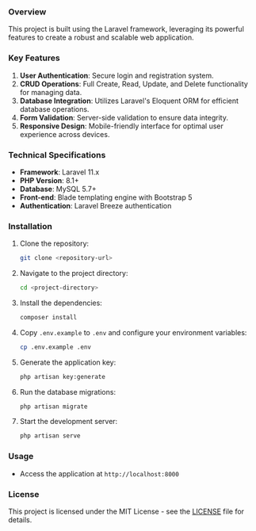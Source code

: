 
### Overview
This project is built using the Laravel framework, leveraging its powerful features to create a robust and scalable web application.

### Key Features
1. **User Authentication**: Secure login and registration system.
2. **CRUD Operations**: Full Create, Read, Update, and Delete functionality for managing data.
4. **Database Integration**: Utilizes Laravel's Eloquent ORM for efficient database operations.
5. **Form Validation**: Server-side validation to ensure data integrity.
6. **Responsive Design**: Mobile-friendly interface for optimal user experience across devices.

### Technical Specifications
- **Framework**: Laravel 11.x
- **PHP Version**: 8.1+
- **Database**: MySQL 5.7+
- **Front-end**: Blade templating engine with Bootstrap 5
- **Authentication**: Laravel Breeze authentication

### Installation
1. Clone the repository:
   ```sh
   git clone <repository-url>
   ```
2. Navigate to the project directory:
   ```sh
   cd <project-directory>
   ```
3. Install the dependencies:
   ```sh
   composer install
   ```
4. Copy `.env.example` to `.env` and configure your environment variables:
   ```sh
   cp .env.example .env
   ```
5. Generate the application key:
   ```sh
   php artisan key:generate
   ```
6. Run the database migrations:
   ```sh
   php artisan migrate
   ```
7. Start the development server:
   ```sh
   php artisan serve
   ```

### Usage
- Access the application at `http://localhost:8000`


### License
This project is licensed under the MIT License - see the [LICENSE](LICENSE) file for details.
